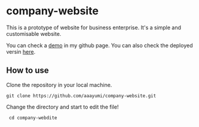 # company-website
This is a prototype of website for business enterprise. It's a simple and customisable website.

You can check a [demo](http://ayumi-saito.com/company-website/) in my github page. You can also check the deployed versin [here](https://www.twylahelps.com/).

## How to use

Clone the repository in your local machine.

``` git clone https://github.com/aaayumi/company-website.git ```

Change the directory and start to edit the file!

``` cd company-webdite```
